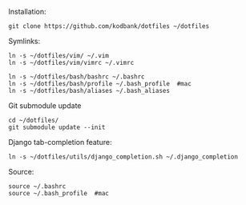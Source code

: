 Installation:
	
	git clone https://github.com/kodbank/dotfiles ~/dotfiles

Symlinks:

	ln -s ~/dotfiles/vim/ ~/.vim
	ln -s ~/dotfiles/vim/vimrc ~/.vimrc
	
	ln -s ~/dotfiles/bash/bashrc ~/.bashrc
	ln -s ~/dotfiles/bash/profile ~/.bash_profile  #mac
	ln -s ~/dotfiles/bash/aliases ~/.bash_aliases


Git submodule update

	cd ~/dotfiles/
	git submodule update --init

Django tab-completion feature:

	ln -s ~/dotfiles/utils/django_completion.sh ~/.django_completion

Source:

	source ~/.bashrc
	source ~/.bash_profile  #mac
